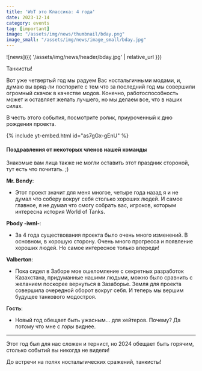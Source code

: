 ```yaml
---
title: 'WoT это Классика: 4 года'
date: 2023-12-14
category: events
tag: [important]
image: "/assets/img/news/thumbnail/bday.png"
image_small: "/assets/img/news/image_small/bday.jpg"
---
```


<p style="display: none">Нашему проекту исполняется 4 года, давайте праздновать!</p>

![news]({{ '/assets/img/news/header/bday.jpg' | relative_url }})

Танкисты!

Вот уже четвертый год мы радуем Вас ностальгичными модами, и, думаю вы вряд-ли поспорите с тем что за последний год мы совершили огромный скачок в качестве модов. Конечно, работоспособность может и оставляет желать лучшего, но мы делаем все, что в наших силах.

В честь этого события, посмотрите ролик, приуроченный к дню рождения проекта.

{% include yt-embed.html id="as7gGx-gEnU" %}

#### Поздравления от некоторых членов нашей команды

Знакомые вам лица также не могли оставить этот праздник стороной, тут есть что почитать. ;)

**Mr. Bendy**:
- Этот проект значит для меня многое, четыре года назад я и не думал что соберу вокруг себя столько хороших людей. И самое главное, я не думал что смогу собрать вас, игроков, которым интересна история World of Tanks.

**Pbody -iwnl-**:
- За 4 года существования проекта было очень много изменений. В основном, в хорошую сторону. Очень много прогресса и появление хороших людей. Но самое интересное только впереди!

**Valberton**:
- Пока сидел в Заборе мое ошеломление с секретных разработок Казахстана, придуманные нашими людьми, можно было сравнить с желанием поскорее вернуться в Зазаборье. Земля для проекта совершила очередной оборот вокруг себя. И теперь мы вершим будущее танкового модостроя.

**Гость**:
- Новый год обещает быть ужасным... для хейтеров.
Почему? Да потому что мне с *горы* виднее.

---

Этот год был для нас сложен и тернист, но 2024 обещает быть горячим, столько событий вы никогда не видели!

До встречи на полях ностальгических сражений, танкисты!